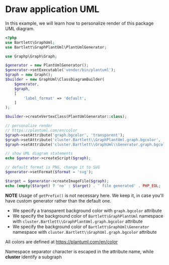 <!-- markdownlint-disable MD013 -->
# Draw application UML

In this example, we will learn how to personalize render of this package UML diagram.

```php
<?php
use Bartlett\GraphUml;
use Bartlett\GraphPlantUml\PlantUmlGenerator;

use Graphp\Graph\Graph;

$generator = new PlantUmlGenerator();
$generator->setExecutable('vendor/bin/plantuml');
$graph = new Graph();
$builder = new GraphUml\ClassDiagramBuilder(
    $generator,
    $graph,
    [
        'label_format' => 'default',
    ]
);

$builder->createVertexClass(PlantUmlGenerator::class);

// personalize render
// https://plantuml.com/en/color
$graph->setAttribute('graph.bgcolor', 'transparent');
$graph->setAttribute('cluster.Bartlett\\GraphPlantUml.graph.bgcolor', 'LightSteelBlue');
$graph->setAttribute('cluster.Bartlett\\GraphUml\\Generator.graph.bgcolor', 'LimeGreen');

// show UML diagram statements
echo $generator->createScript($graph);

// default format is PNG, change it to SVG
$generator->setFormat($format = 'svg');

$target = $generator->createImageFile($graph);
echo (empty($target) ? 'no' : $target) . ' file generated' . PHP_EOL;
```

**NOTE** Usage of `getPrefix()` is not necessary here. We keep it, in case you'll have custom generator rather than the default one.

* We specify a transparent background color with `graph.bgcolor` attribute
* We specify the background color of `Bartlett\GraphPlantUml` namespace with `cluster.Bartlett\\GraphPlantUml.graph.bgcolor` attribute
* We specify the background color of `Bartlett\GraphUml\Generator` namespace with `cluster.Bartlett\\GraphUml.graph.bgcolor` attribute

All colors are defined at <https://plantuml.com/en/color>

Namespace separator character is escaped in the attribute name, while **cluster** identify a subgraph
